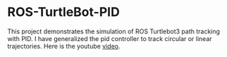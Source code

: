 # ROS-TurtleBot-PID
This project demonstrates the simulation of ROS Turtlebot3 path tracking with PID. I have generalized the pid controller to track circular or linear trajectories.
Here is the youtube [video](https://youtu.be/okqIgZJy67E).
